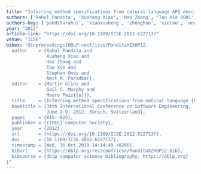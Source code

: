 ```yaml
---
title: "Inferring method specifications from natural language API descriptions"
authors: ['Rahul Pandita', 'Xusheng Xiao', 'Hao Zhong', 'Tao Xie 0001', 'Stephen Oney', 'Amit M. Paradkar']
authors-key: ['panditarahul', 'xiaoxusheng', 'zhonghao', 'xietao', 'oneystephen', 'm.amit']
year: "2012"
article-link: "https://doi.org/10.1109/ICSE.2012.6227137"
venue: "ICSE"
bibex: "@inproceedings{DBLP:conf/icse/PanditaXZXOP12,
  author    = {Rahul Pandita and
               Xusheng Xiao and
               Hao Zhong and
               Tao Xie and
               Stephen Oney and
               Amit M. Paradkar},
  editor    = {Martin Glinz and
               Gail C. Murphy and
               Mauro Pezz{{e}}},
  title     = {Inferring method specifications from natural language {API} descriptions},
  booktitle = {34th International Conference on Software Engineering, {ICSE} 2012,
               June 2-9, 2012, Zurich, Switzerland},
  pages     = {815--825},
  publisher = {{IEEE} Computer Society},
  year      = {2012},
  url       = {https://doi.org/10.1109/ICSE.2012.6227137},
  doi       = {10.1109/ICSE.2012.6227137},
  timestamp = {Wed, 16 Oct 2019 14:14:49 +0200},
  biburl    = {https://dblp.org/rec/conf/icse/PanditaXZXOP12.bib},
  bibsource = {dblp computer science bibliography, https://dblp.org}
}"
---
```

